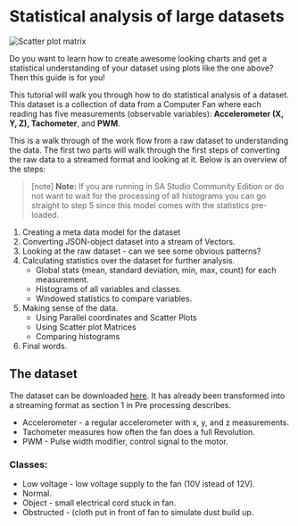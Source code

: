 # Statistical analysis of large datasets

![Scatter plot matrix](https://s3.eu-north-1.amazonaws.com/assets.streamanalyze.com/stat_analysis/scatter_matrix.png)

Do you want to learn how to create awesome looking charts and get a statistical understanding of your dataset using plots like the one above? Then this guide is for you!

This tutorial will walk you through how to do statistical analysis of a dataset. This dataset is a collection of data from a Computer Fan where each reading has five measurements (observable variables): **Accelerometer (X, Y, Z), Tachometer**, and **PWM**.

This is a walk through of the work flow from a raw dataset to understanding the data. The first two parts will walk through the first steps of converting the raw data to a streamed format and looking at it. Below is an overview of the steps:

> [note] **Note:** If you are running in SA Studio Community Edition or do not want to wait for the processing of all histograms you can go straight to step 5 since this model comes with the statistics pre-loaded.

1. Creating a meta data model for the dataset
2. Converting JSON-object dataset into a stream of Vectors.
3. Looking at the raw dataset - can we see some obvious patterns?
4. Calculating statistics over the dataset for further analysis.
    - Global stats (mean, standard deviation, min, max, count) for each measurement.
    - Histograms of all variables and classes.
    - Windowed statistics to compare variables.
5. Making sense of the data.
    - Using Parallel coordinates and Scatter Plots
    - Using Scatter plot Matrices
    - Comparing histograms
6. Final words.

## The dataset

The dataset can be downloaded [here](https://s3.eu-west-1.amazonaws.com/data.streamanalyze.com/statistical_analysis_tutorial_data.zip). It has already been transformed into a streaming format as section 1 in Pre processing describes.

* Accelerometer - a regular accelerometer with x, y, and z measurements.
* Tachometer measures how often the fan does a full Revolution.
* PWM - Pulse width modifier, control signal to the motor.

### Classes:

* Low voltage - low voltage supply to the fan (10V istead of 12V).
* Normal.
* Object - small electrical cord stuck in fan.
* Obstructed - (cloth put in front of fan to simulate dust build up.
